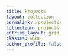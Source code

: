 ```yaml
---
title: Projects
layout: collection
permalink: /projects/
collection: projects
entries_layout: grid
classes: wide
author_profile: false
---
```

